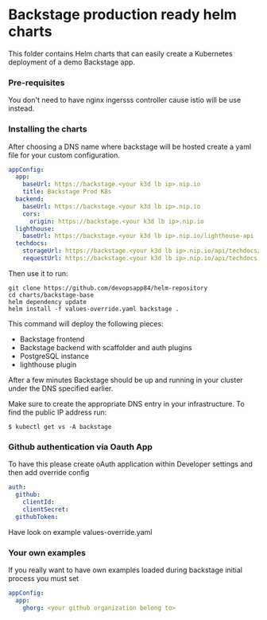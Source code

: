 # Backstage production ready helm charts

This folder contains Helm charts that can easily create a Kubernetes deployment of a demo Backstage app.

### Pre-requisites
You don't need to have nginx ingersss controller cause istio will be use instead.

### Installing the charts

After choosing a DNS name where backstage will be hosted create a yaml file for your custom configuration.

```yaml
appConfig:
  app:
    baseUrl: https://backstage.<your k3d lb ip>.nip.io
    title: Backstage Prod K8s
  backend:
    baseUrl: https://backstage.<your k3d lb ip>.nip.io
    cors:
      origin: https://backstage.<your k3d lb ip>.nip.io
  lighthouse:
    baseUrl: https://backstage.<your k3d lb ip>.nip.io/lighthouse-api
  techdocs:
    storageUrl: https://backstage.<your k3d lb ip>.nip.io/api/techdocs/static/docs
    requestUrl: https://backstage.<your k3d lb ip>.nip.io/api/techdocs
```

Then use it to run:

```shell
git clone https://github.com/devopsapp84/helm-repository
cd charts/backstage-base
helm dependency update
helm install -f values-override.yaml backstage .
```

This command will deploy the following pieces:

- Backstage frontend
- Backstage backend with scaffolder and auth plugins
- PostgreSQL instance
- lighthouse plugin

After a few minutes Backstage should be up and running in your cluster under the DNS specified earlier.

Make sure to create the appropriate DNS entry in your infrastructure. To find the public IP address run:

```shell
$ kubectl get vs -A backstage
```

### Github authentication via Oauth App
To have this please create oAuth application within Developer settings and then add override config

```yaml
auth:
  github:
    clientId: 
    clientSecret: 
  githubToken: 
```

Have look on example values-override.yaml

### Your own examples
If you really want to have own examples loaded during backstage initial process you must set

```yaml
appConfig:
  app:
    ghorg: <your github organization belong to>
```
